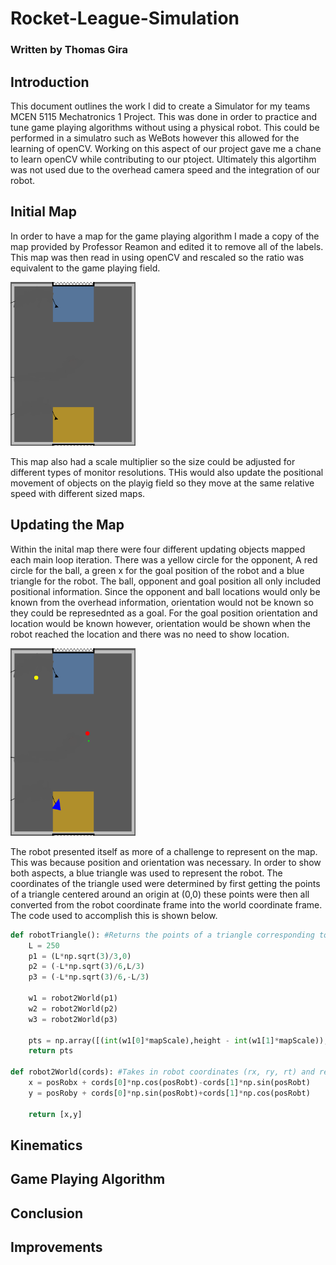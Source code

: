 # Rocket-League-Simulation
### Written by Thomas Gira

## Introduction
This document outlines the work I did to create a Simulator for my teams MCEN 5115 Mechatronics 1 Project. This was done in order to practice and tune game playing algorithms without using a physical robot. This could be performed in a simulatro such as WeBots however this allowed for the learning of openCV. Working on this aspect of our project gave me a chane to learn openCV while contributing to our ptoject. Ultimately this algortihm was not used due to the overhead camera speed and the integration of our robot.

## Initial Map
In order to have a map for the game playing algorithm I made a copy of the map provided by Professor Reamon and edited it to remove all of the labels. This map was then read in using openCV and rescaled so the ratio was equivalent to the game playing field.

<img src="Map.png" alt="Initial Map" width="200"/>

This map also had a scale multiplier so the size could be adjusted for different types of monitor resolutions. THis would also update the positional movement of objects on the playig field so they move at the same relative speed with different sized maps.

## Updating the Map
Within the inital map there were four different updating objects mapped each main loop iteration. There was a yellow circle for the opponent, A red circle for the ball, a green x for the goal position of the robot and a blue triangle for the robot. The ball, opponent and goal position all only included positional information. Since the opponent and ball locations would only be known from the overhead information, orientation would not be known so they could be represednted as a goal. For the goal position orientation and location would be known however, orientation would be shown when the robot reached the location and there was no need to show location.

<img src="updateMap.png" alt="Map with Objects" width="200"/>

The robot presented itself as more of a challenge to represent on the map. This was because position and orientation was necessary. In order to show both aspects, a blue triangle was used to represent the robot. The coordinates of the triangle used were determined by first getting the points of a triangle centered around an origin at (0,0) these points were then all converted from the robot coordinate frame into the world coordinate frame. The code used to accomplish this is shown below.

```python
def robotTriangle(): #Returns the points of a triangle corresponding to the robot's position and orientation.
    L = 250
    p1 = (L*np.sqrt(3)/3,0)
    p2 = (-L*np.sqrt(3)/6,L/3)
    p3 = (-L*np.sqrt(3)/6,-L/3)

    w1 = robot2World(p1)
    w2 = robot2World(p2)
    w3 = robot2World(p3)

    pts = np.array([(int(w1[0]*mapScale),height - int(w1[1]*mapScale)),(int(w2[0]*mapScale),height - int(w2[1]*mapScale)),(int(w3[0]*mapScale),height - int(w3[1]*mapScale))])
    return pts

def robot2World(cords): #Takes in robot coordinates (rx, ry, rt) and returns world coordinates (wx,wy,wt)
    x = posRobx + cords[0]*np.cos(posRobt)-cords[1]*np.sin(posRobt)
    y = posRoby + cords[0]*np.sin(posRobt)+cords[1]*np.cos(posRobt)

    return [x,y]
```
## Kinematics

## Game Playing Algorithm

## Conclusion

## Improvements

